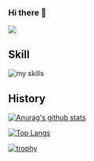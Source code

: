 ### Hi there 👋

[![](https://komarev.com/ghpvc/?username=takuuum&style=flat)](https://github.com/antonkomarev/github-profile-views-counter)

## Skill
<img alt="my skills" src="https://skillicons.dev/icons?theme=light&perline=8&i=go, py, kotlin, js, html, css, gcp, firebase, git, kubernetes, docker, mysql" />

## History

[![Anurag's github stats](https://github-readme-stats.vercel.app/api?username=takuuum&count_private=true)](https://github.com/anuraghazra/github-readme-stats)

[![Top Langs](https://github-readme-stats.vercel.app/api/top-langs/?username=takuuum&count_private=true)](https://github.com/anuraghazra/github-readme-stats)

[![trophy](https://github-profile-trophy.vercel.app/?username=takuuum&count_private=true)](https://github.com/ryo-ma/github-profile-trophy)
